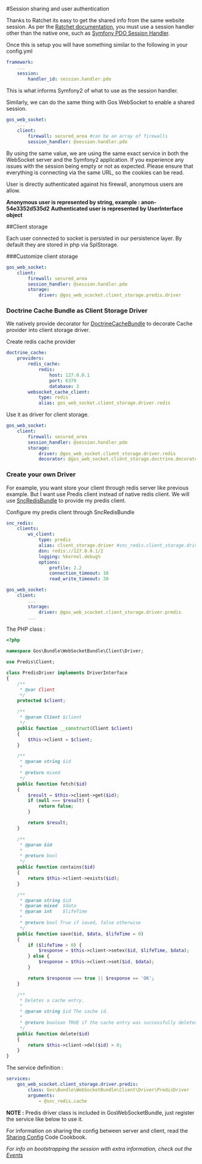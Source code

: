 #Session sharing and user authentication

Thanks to Ratchet its easy to get the shared info from the same website session. As per the
[Ratchet documentation](http://socketo.me/docs/sessions), you must use a session handler other than the native one,
such as [Symfony PDO Session Handler](http://symfony.com/doc/master/cookbook/configuration/pdo_session_storage.html).

Once this is setup you will have something similar to the following in your config.yml

```yaml
framework:
    ...
    session:
        handler_id: session.handler.pdo
```

This is what informs Symfony2 of what to use as the session handler.

Similarly, we can do the same thing with Gos WebSocket to enable a shared session.


```yaml
gos_web_socket:
    ...
    client:
        firewall: secured_area #can be an array of firewalls
        session_handler: @session.handler.pdo
```

By using the same value, we are using the same exact service in both the WebSocket server and the Symfony2 application.
If you experience any issues with the session being empty or not as expected. Please ensure that everything is connecting via
the same URL, so the cookies can be read.

User is directly authenticated against his firewall, anonymous users are allow.

**Anonymous user is represented by string, example : anon-54e3352d535d2**
**Authenticated user is represented by UserInterface object**

##Client storage

Each user connected to socket is persisted in our persistence layer. By default they are stored in php via SplStorage.

###Customize client storage

```yaml
gos_web_socket:
    client:
        firewall: secured_area
        session_handler: @session.handler.pdo
        storage:
            driver: @gos_web_scocket.client_storage.predis.driver
```

### Doctrine Cache Bundle as Client Storage Driver

We natively provide decorator for [DoctrineCacheBundle](https://github.com/doctrine/DoctrineCacheBundle) to decorate Cache provider into client storage driver.

Create redis cache provider

```yaml
doctrine_cache:
    providers:
        redis_cache:
            redis:
                host: 127.0.0.1
                port: 6379
                database: 3
        websocket_cache_client:
            type: redis
            alias: gos_web_socket.client_storage.driver.redis
```

Use it as driver for client storage.

```yaml
gos_web_socket:
    client:
        firewall: secured_area
        session_handler: @session.handler.pdo
        storage:
            driver: @gos_web_socket.client_storage.driver.redis
            decorator: @gos_web_socket.client_storage.doctrine.decorator
```

### Create your own Driver

For example, you want store your client through redis server like previous example. But I want use Predis client instead of native redis client. We will use [SncRedisBundle](https://github.com/snc/SncRedisBundle) to provide my predis client.

Configure my predis client through SncRedisBundle

```yaml
snc_redis:
    clients:
        ws_client:
            type: predis
            alias: client_storage.driver #snc_redis.client_storage.driver
            dsn: redis://127.0.0.1/2
            logging: %kernel.debug%
            options:
                profile: 2.2
                connection_timeout: 10
                read_write_timeout: 30

gos_web_socket:
    client:
		...
        storage:
            driver: @gos_web_scocket.client_storage.driver.predis
		...
```

The PHP class :

```php
<?php

namespace Gos\Bundle\WebSocketBundle\Client\Driver;

use Predis\Client;

class PredisDriver implements DriverInterface
{
    /**
     * @var Client
     */
    protected $client;

    /**
     * @param Client $client
     */
    public function __construct(Client $client)
    {
        $this->client = $client;
    }

    /**
     * @param string $id
     *
     * @return mixed
     */
    public function fetch($id)
    {
        $result = $this->client->get($id);
        if (null === $result) {
            return false;
        }

        return $result;
    }

    /**
     * @param $id
     *
     * @return bool
     */
    public function contains($id)
    {
        return $this->client->exists($id);
    }

    /**
     * @param string $id
     * @param mixed  $data
     * @param int    $lifeTime
     *
     * @return bool True if saved, false otherwise
     */
    public function save($id, $data, $lifeTime = 0)
    {
        if ($lifeTime > 0) {
            $response = $this->client->setex($id, $lifeTime, $data);
        } else {
            $response = $this->client->set($id, $data);
        }

        return $response === true || $response == 'OK';
    }

    /**
     * Deletes a cache entry.
     *
     * @param string $id The cache id.
     *
     * @return boolean TRUE if the cache entry was successfully deleted, FALSE otherwise.
     */
    public function delete($id)
    {
        return $this->client->del($id) > 0;
    }
}
```

The service definition :

```yaml
services:
    gos_web_scocket.client_storage.driver.predis:
        class: Gos\Bundle\WebSocketBundle\Client\Driver\PredisDriver
        arguments:
            - @snc_redis.cache
```

**NOTE :** Predis driver class is included in GosWebSocketBundle, just register the service like below to use it.

For information on sharing the config between server and client, read the [Sharing Config](code/SharingConfig.md) Code Cookbook.

_For info on bootstrapping the session with extra information, check out the [Events](Events.md)_

